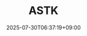 ﻿---
title: "ASTK"
date: 2025-07-30T06:37:19+09:00
lastmod: 2025-07-30T06:37:19+09:00
type: docs
sidebar:
  open: true
weight: 90
---
<div style="display:none">
  <meta property="article:published_time" content="2025-07-29T21:37:19Z" />
  <meta property="article:modified_time" content="2025-07-29T21:37:19Z" />
</div>

